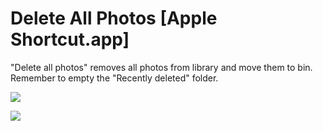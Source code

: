 # Delete All Photos [Apple Shortcut.app]

"Delete all photos" removes all photos from library and move them to bin. Remember to empty the "Recently deleted" folder.

![](https://imagizer.imageshack.com/v2/640x480q90/921/nqvYLU.png)


![](https://imagizer.imageshack.com/v2/150x100q90/922/GnP4AE.png)
